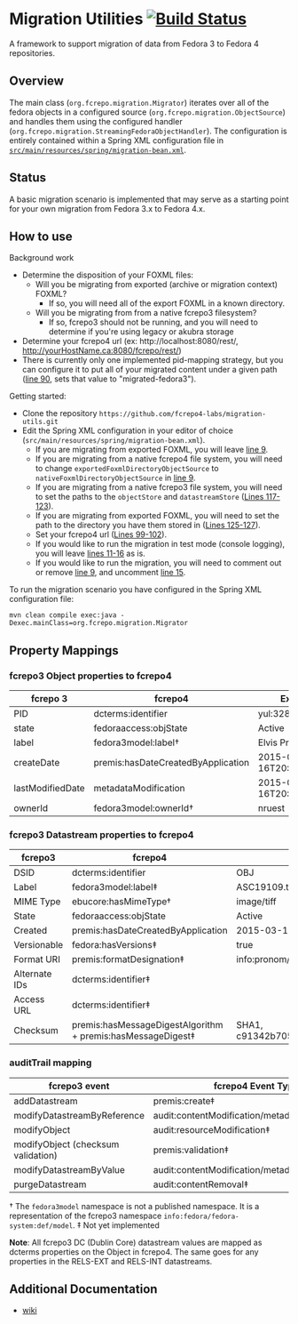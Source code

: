 # Migration Utilities [![Build Status](https://travis-ci.org/fcrepo4-labs/migration-utils.png?branch=master)](https://travis-ci.org/fcrepo4-labs/migration-utils)

A framework to support migration of data from Fedora 3 to Fedora 4 repositories.

## Overview

The main class (`org.fcrepo.migration.Migrator`) iterates over all of the fedora objects in a configured source (`org.fcrepo.migration.ObjectSource`) and handles them using the configured handler (`org.fcrepo.migration.StreamingFedoraObjectHandler`). The configuration is entirely contained within a Spring XML configuration file in [`src/main/resources/spring/migration-bean.xml`](https://github.com/fcrepo4-labs/migration-utils/blob/master/src/main/resources/spring/migration-bean.xml).

## Status

A basic migration scenario is implemented that may serve as a starting point for
your own migration from Fedora 3.x to Fedora 4.x.

## How to use

Background work

* Determine the disposition of your FOXML files:
  * Will you be migrating from exported (archive or migration context) FOXML?
    * If so, you will need all of the export FOXML in a known directory.
  * Will you be migrating from from a native fcrepo3 filesystem?
    * If so, fcrepo3 should not be running, and you will need to determine if you're using legacy or akubra storage
* Determine your fcrepo4 url (ex: http://localhost:8080/rest/, http://yourHostName.ca:8080/fcrepo/rest/)
* There is currently only one implemented pid-mapping strategy, but you can configure it to put all of your migrated content under a given path ([line 90](https://github.com/fcrepo4-labs/migration-utils/blob/master/src/main/resources/spring/migration-bean.xml#L90), sets that value to "migrated-fedora3").

Getting started:
* Clone the repository `https://github.com/fcrepo4-labs/migration-utils.git`
* Edit the Spring XML configuration in your editor of choice (`src/main/resources/spring/migration-bean.xml`).
  * If you are migrating from exported FOXML, you will leave [line 9](https://github.com/fcrepo4-labs/migration-utils/blob/master/src/main/resources/spring/migration-bean.xml#L9).
  * If you are migrating from a native fcrepo4 file system, you will need to change `exportedFoxmlDirectoryObjectSource` to `nativeFoxmlDirectoryObjectSource` in [line 9](https://github.com/fcrepo4-labs/migration-utils/blob/master/src/main/resources/spring/migration-bean.xml#L9).
  * If you are migrating from a native fcrepo3 file system, you will need to set the paths to the `objectStore` and `datastreamStore` ([Lines 117-123](https://github.com/fcrepo4-labs/migration-utils/blob/master/src/main/resources/spring/migration-bean.xml#L117-L123)).
  * If you are migrating from exported FOXML, you will need to set the path to the directory you have them stored in ([Lines 125-127](https://github.com/fcrepo4-labs/migration-utils/blob/master/src/main/resources/spring/migration-bean.xml#L125-L127)).
  * Set your fcrepo4 url ([Lines 99-102](https://github.com/fcrepo4-labs/migration-utils/blob/master/src/main/resources/spring/migration-bean.xml#L99-L102)).
  * If you would like to run the migration in test mode (console logging), you will leave [lines 11-16](https://github.com/fcrepo4-labs/migration-utils/blob/master/src/main/resources/spring/migration-bean.xml#L11-L16) as is.
  * If you would like to run the migration, you will need to comment out or remove [line 9](https://github.com/fcrepo4-labs/migration-utils/blob/master/src/main/resources/spring/migration-bean.xml#L11), and uncomment [line 15](https://github.com/fcrepo4-labs/migration-utils/blob/master/src/main/resources/spring/migration-bean.xml#L15). 


To run the migration scenario you have configured in the Spring XML configuration file: 

``` 
mvn clean compile exec:java -Dexec.mainClass=org.fcrepo.migration.Migrator 
```

## Property Mappings

### fcrepo3 Object properties to fcrepo4

| fcrepo 3         | fcrepo4                             | Example                  |
|------------------|-------------------------------------|--------------------------|
| PID              | dcterms:identifier                  | yul:328697               |
| state            | fedoraaccess:objState               | Active                   |
| label            | fedora3model:label†                 | Elvis Presley            |
| createDate       | premis:hasDateCreatedByApplication  | 2015-03-16T20:11:06.683Z |
| lastModifiedDate | metadataModification                | 2015-03-16T20:11:06.683Z |
| ownerId          | fedora3model:ownerId†               | nruest                   |

### fcrepo3 Datastream properties to fcrepo4

| fcrepo3       | fcrepo4                                                      | Example                                        |
|---------------|--------------------------------------------------------------|------------------------------------------------|
| DSID          | dcterms:identifier                                           | OBJ                                            |
| Label         | fedora3model:label‡                                          | ASC19109.tif                                   |
| MIME Type     | ebucore:hasMimeType†                                         | image/tiff                                     |
| State         | fedoraaccess:objState                                        | Active                                         |
| Created       | premis:hasDateCreatedByApplication                           | 2015-03-16T20:11:06.683Z                       |
| Versionable   | fedora:hasVersions‡                                          | true                                           |
| Format URI    | premis:formatDesignation‡                                    | info:pronom/fmt/156                            |
| Alternate IDs | dcterms:identifier‡                                          |                                                |
| Access URL    | dcterms:identifier‡                                          |                                                |
| Checksum      | premis:hasMessageDigestAlgorithm + premis:hasMessageDigest‡  | SHA1, c91342b705b15cb4f6ac5362cc6a47d9425aec86 |

### auditTrail mapping

| fcrepo3 event                      | fcrepo4 Event Type                              |
|------------------------------------|-------------------------------------------------|
| addDatastream                      | premis:create‡                                  |
| modifyDatastreamByReference        | audit:contentModification/metadataModification‡ |
| modifyObject                       | audit:resourceModification‡                     |
| modifyObject (checksum validation) | premis:validation‡                              |
| modifyDatastreamByValue            | audit:contentModification/metadataModification‡ |
| purgeDatastream                    | audit:contentRemoval‡                           |

† The `fedora3model` namespace is not a published namespace. It is a representation of the fcrepo3 namespace `info:fedora/fedora-system:def/model`.
‡ Not yet implemented

**Note**: All fcrepo3 DC (Dublin Core) datastream values are mapped as dcterms properties on the Object in fcrepo4. The same goes for any properties in the RELS-EXT and RELS-INT datastreams.

## Additional Documentation
 
 * [wiki](https://wiki.duraspace.org/display/FF/Fedora+3+to+4+Data+Migration)
